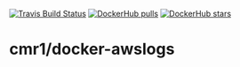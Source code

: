 [![Travis Build Status](https://img.shields.io/travis/cmr1/docker-awslogs.svg?style=flat-square)](https://travis-ci.org/cmr1/docker-awslogs)
[![DockerHub pulls](https://img.shields.io/docker/pulls/cmr1/awslogs.svg?style=flat-square)](https://hub.docker.com/r/cmr1/awslogs)
[![DockerHub stars](https://img.shields.io/docker/stars/cmr1/awslogs.svg?style=flat-square)](https://hub.docker.com/r/cmr1/awslogs)

# cmr1/docker-awslogs

